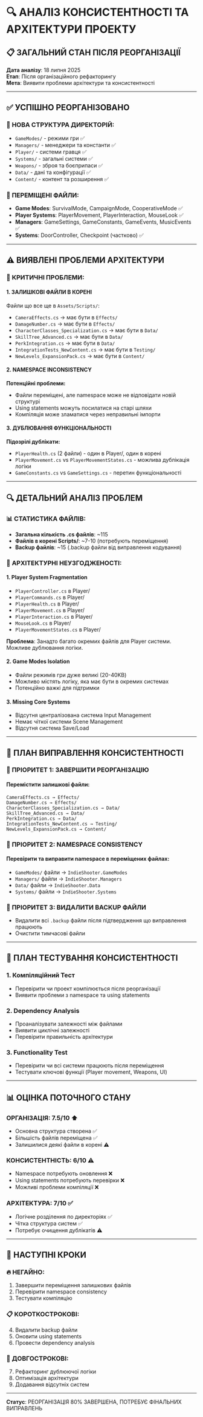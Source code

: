 # 🔍 АНАЛІЗ КОНСИСТЕНТНОСТІ ТА АРХІТЕКТУРИ ПРОЕКТУ

## 📋 ЗАГАЛЬНИЙ СТАН ПІСЛЯ РЕОРГАНІЗАЦІЇ

**Дата аналізу**: 18 липня 2025  
**Етап**: Після організаційного рефакторингу  
**Мета**: Виявити проблеми архітектури та консистентності  

---

## ✅ УСПІШНО РЕОРГАНІЗОВАНО

### 📁 **НОВА СТРУКТУРА ДИРЕКТОРІЙ:**
- `GameModes/` - режими гри ✅
- `Managers/` - менеджери та константи ✅  
- `Player/` - системи гравця ✅
- `Systems/` - загальні системи ✅
- `Weapons/` - зброя та боєприпаси ✅
- `Data/` - дані та конфігурації ✅
- `Content/` - контент та розширення ✅

### 🔄 **ПЕРЕМІЩЕНІ ФАЙЛИ:**
- **Game Modes**: SurvivalMode, CampaignMode, CooperativeMode ✅
- **Player Systems**: PlayerMovement, PlayerInteraction, MouseLook ✅
- **Managers**: GameSettings, GameConstants, GameEvents, MusicEvents ✅
- **Systems**: DoorController, Checkpoint (частково) ✅

---

## ⚠️ ВИЯВЛЕНІ ПРОБЛЕМИ АРХІТЕКТУРИ

### 🚨 **КРИТИЧНІ ПРОБЛЕМИ:**

#### 1. **ЗАЛИШКОВІ ФАЙЛИ В КОРЕНІ**
Файли що все ще в `Assets/Scripts/`:
- `CameraEffects.cs` → має бути в `Effects/`
- `DamageNumber.cs` → має бути в `Effects/`
- `CharacterClasses_Specialization.cs` → має бути в `Data/`
- `SkillTree_Advanced.cs` → має бути в `Data/`
- `PerkIntegration.cs` → має бути в `Data/`
- `IntegrationTests_NewContent.cs` → має бути в `Testing/`
- `NewLevels_ExpansionPack.cs` → має бути в `Content/`

#### 2. **NAMESPACE INCONSISTENCY**
**Потенційні проблеми:**
- Файли переміщені, але namespace може не відповідати новій структурі
- Using statements можуть посилатися на старі шляхи
- Компіляція може зламатися через неправильні імпорти

#### 3. **ДУБЛЮВАННЯ ФУНКЦІОНАЛЬНОСТІ**
**Підозрілі дублікати:**
- `PlayerHealth.cs` (2 файли) - один в Player/, один в корені
- `PlayerMovement.cs` vs `PlayerMovementStates.cs` - можлива дублікація логіки
- `GameConstants.cs` vs `GameSettings.cs` - перетин функціональності

---

## 🔍 ДЕТАЛЬНИЙ АНАЛІЗ ПРОБЛЕМ

### 📊 **СТАТИСТИКА ФАЙЛІВ:**
- **Загальна кількість .cs файлів**: ~115
- **Файлів в корені Scripts/**: ~7-10 (потребують переміщення)
- **Backup файлів**: ~15 (.backup файли від виправлення кодування)

### 🧩 **АРХІТЕКТУРНІ НЕУЗГОДЖЕНОСТІ:**

#### 1. **Player System Fragmentation**
- `PlayerController.cs` в Player/
- `PlayerCommands.cs` в Player/  
- `PlayerHealth.cs` в Player/
- `PlayerMovement.cs` в Player/
- `PlayerInteraction.cs` в Player/
- `MouseLook.cs` в Player/
- `PlayerMovementStates.cs` в Player/

**Проблема**: Занадто багато окремих файлів для Player системи. Можливе дублювання логіки.

#### 2. **Game Modes Isolation**
- Файли режимів гри дуже великі (20-40KB)
- Можливо містять логіку, яка має бути в окремих системах
- Потенційно важкі для підтримки

#### 3. **Missing Core Systems**
- Відсутня централізована система Input Management
- Немає чіткої системи Scene Management
- Відсутня система Save/Load

---

## 🔧 ПЛАН ВИПРАВЛЕННЯ КОНСИСТЕНТНОСТІ

### 🚨 **ПРІОРИТЕТ 1: ЗАВЕРШИТИ РЕОРГАНІЗАЦІЮ**

#### Перемістити залишкові файли:
```
CameraEffects.cs → Effects/
DamageNumber.cs → Effects/  
CharacterClasses_Specialization.cs → Data/
SkillTree_Advanced.cs → Data/
PerkIntegration.cs → Data/
IntegrationTests_NewContent.cs → Testing/
NewLevels_ExpansionPack.cs → Content/
```

### 🚨 **ПРІОРИТЕТ 2: NAMESPACE CONSISTENCY**

#### Перевірити та виправити namespace в переміщених файлах:
- `GameModes/` файли → `IndieShooter.GameModes`
- `Managers/` файли → `IndieShooter.Managers`  
- `Data/` файли → `IndieShooter.Data`
- `Systems/` файли → `IndieShooter.Systems`

### 🚨 **ПРІОРИТЕТ 3: ВИДАЛИТИ BACKUP ФАЙЛИ**
- Видалити всі `.backup` файли після підтвердження що виправлення працюють
- Очистити тимчасові файли

---

## 🧪 ПЛАН ТЕСТУВАННЯ КОНСИСТЕНТНОСТІ

### 1. **Компіляційний Тест**
- Перевірити чи проект компілюється після реорганізації
- Виявити проблеми з namespace та using statements

### 2. **Dependency Analysis**
- Проаналізувати залежності між файлами
- Виявити циклічні залежності
- Перевірити правильність архітектури

### 3. **Functionality Test**
- Перевірити чи всі системи працюють після переміщення
- Тестувати ключові функції (Player movement, Weapons, UI)

---

## 📊 ОЦІНКА ПОТОЧНОГО СТАНУ

### **ОРГАНІЗАЦІЯ**: 7.5/10 ⬆️
- Основна структура створена ✅
- Більшість файлів переміщена ✅
- Залишилися деякі файли в корені ⚠️

### **КОНСИСТЕНТНІСТЬ**: 6/10 ⚠️
- Namespace потребують оновлення ❌
- Using statements потребують перевірки ❌
- Можливі проблеми компіляції ❌

### **АРХІТЕКТУРА**: 7/10 ✅
- Логічне розділення по директоріях ✅
- Чітка структура систем ✅
- Потребує очищення дублікатів ⚠️

---

## 🎯 НАСТУПНІ КРОКИ

### 🔥 **НЕГАЙНО:**
1. Завершити переміщення залишкових файлів
2. Перевірити namespace consistency
3. Тестувати компіляцію

### 📋 **КОРОТКОСТРОКОВІ:**
4. Видалити backup файли
5. Оновити using statements
6. Провести dependency analysis

### 🚀 **ДОВГОСТРОКОВІ:**
7. Рефакторинг дублюючої логіки
8. Оптимізація архітектури
9. Додавання відсутніх систем

---

**Статус**: РЕОРГАНІЗАЦІЯ 80% ЗАВЕРШЕНА, ПОТРЕБУЄ ФІНАЛЬНИХ ВИПРАВЛЕНЬ